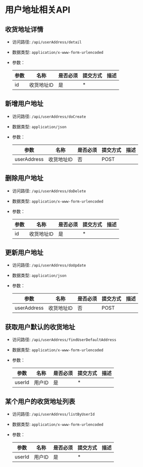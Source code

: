 # 用户地址相关API



## 收货地址详情
- 访问路径: `/api/userAddress/detail`
- 数据类型: `application/x-www-form-urlencoded`
- 参数：

  | 参数 | 名称 | 是否必须 | 提交方式 | 描述 |  
  | --- | --- | --- | --- | --- |
  | id | 收货地址ID | 是 | * |  |  



## 新增用户地址
- 访问路径: `/api/userAddress/doCreate`
- 数据类型: `application/json`
- 参数：

  | 参数 | 名称 | 是否必须 | 提交方式 | 描述 |  
  | --- | --- | --- | --- | --- |
  | userAddress | 收货地址ID | 否 | POST |  |  



## 删除用户地址
- 访问路径: `/api/userAddress/doDelete`
- 数据类型: `application/x-www-form-urlencoded`
- 参数：

  | 参数 | 名称 | 是否必须 | 提交方式 | 描述 |  
  | --- | --- | --- | --- | --- |
  | id | 收货地址ID | 是 | * |  |  



## 更新用户地址
- 访问路径: `/api/userAddress/doUpdate`
- 数据类型: `application/json`
- 参数：

  | 参数 | 名称 | 是否必须 | 提交方式 | 描述 |  
  | --- | --- | --- | --- | --- |
  | userAddress | 收货地址ID | 否 | POST |  |  



## 获取用户默认的收货地址
- 访问路径: `/api/userAddress/findUserDefaultAddress`
- 数据类型: `application/x-www-form-urlencoded`
- 参数：

  | 参数 | 名称 | 是否必须 | 提交方式 | 描述 |  
  | --- | --- | --- | --- | --- |
  | userId | 用户ID | 是 | * |  |  



## 某个用户的收货地址列表
- 访问路径: `/api/userAddress/listByUserId`
- 数据类型: `application/x-www-form-urlencoded`
- 参数：

  | 参数 | 名称 | 是否必须 | 提交方式 | 描述 |  
  | --- | --- | --- | --- | --- |
  | userId | 用户ID | 是 | * |  |  

